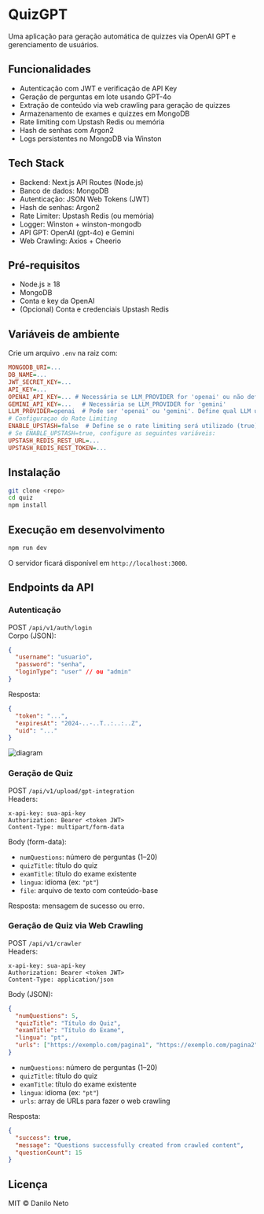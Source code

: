 # QuizGPT

Uma aplicação para geração automática de quizzes via OpenAI GPT e gerenciamento de usuários.

## Funcionalidades

- Autenticação com JWT e verificação de API Key  
- Geração de perguntas em lote usando GPT-4o
- Extração de conteúdo via web crawling para geração de quizzes  
- Armazenamento de exames e quizzes em MongoDB  
- Rate limiting com Upstash Redis ou memória  
- Hash de senhas com Argon2  
- Logs persistentes no MongoDB via Winston  

## Tech Stack

- Backend: Next.js API Routes (Node.js)  
- Banco de dados: MongoDB  
- Autenticação: JSON Web Tokens (JWT)  
- Hash de senhas: Argon2  
- Rate Limiter: Upstash Redis (ou memória)  
- Logger: Winston + winston-mongodb  
- API GPT: OpenAI (gpt-4o) e Gemini
- Web Crawling: Axios + Cheerio  

## Pré-requisitos

- Node.js ≥ 18  
- MongoDB  
- Conta e key da OpenAI  
- (Opcional) Conta e credenciais Upstash Redis  

## Variáveis de ambiente

Crie um arquivo `.env` na raiz com:

```ini
MONGODB_URI=...
DB_NAME=...
JWT_SECRET_KEY=...
API_KEY=...
OPENAI_API_KEY=... # Necessária se LLM_PROVIDER for 'openai' ou não definido
GEMINI_API_KEY=...   # Necessária se LLM_PROVIDER for 'gemini'
LLM_PROVIDER=openai  # Pode ser 'openai' ou 'gemini'. Define qual LLM usar.
# Configuraçao do Rate Limiting
ENABLE_UPSTASH=false  # Define se o rate limiting será utilizado (true) ou desabilitado (false). Default: true
# Se ENABLE_UPSTASH=true, configure as seguintes variáveis:
UPSTASH_REDIS_REST_URL=...
UPSTASH_REDIS_REST_TOKEN=...
```

## Instalação

```bash
git clone <repo>
cd quiz
npm install
```

## Execução em desenvolvimento

```bash
npm run dev
```

O servidor ficará disponível em `http://localhost:3000`.

## Endpoints da API

### Autenticação

POST `/api/v1/auth/login`  
Corpo (JSON):
```json
{
  "username": "usuario",
  "password": "senha",
  "loginType": "user" // ou "admin"
}
```
Resposta:
```json
{
  "token": "...",
  "expiresAt": "2024-..-..T..:..:..Z",
  "uid": "..."
}
```

![diagram](https://github.com/user-attachments/assets/9605208c-cc20-4c38-a985-3536a8e9e7b8)


### Geração de Quiz

POST `/api/v1/upload/gpt-integration`  
Headers:
```
x-api-key: sua-api-key
Authorization: Bearer <token JWT>
Content-Type: multipart/form-data
```
Body (form-data):
- `numQuestions`: número de perguntas (1–20)  
- `quizTitle`: título do quiz  
- `examTitle`: título do exame existente  
- `lingua`: idioma (ex: `"pt"`)  
- `file`: arquivo de texto com conteúdo-base  

Resposta: mensagem de sucesso ou erro.

### Geração de Quiz via Web Crawling

POST `/api/v1/crawler`  
Headers:
```
x-api-key: sua-api-key
Authorization: Bearer <token JWT>
Content-Type: application/json
```
Body (JSON):
```json
{
  "numQuestions": 5,
  "quizTitle": "Título do Quiz",
  "examTitle": "Título do Exame",
  "lingua": "pt",
  "urls": ["https://exemplo.com/pagina1", "https://exemplo.com/pagina2"]
}
```
- `numQuestions`: número de perguntas (1–20)  
- `quizTitle`: título do quiz  
- `examTitle`: título do exame existente  
- `lingua`: idioma (ex: `"pt"`)  
- `urls`: array de URLs para fazer o web crawling  

Resposta:
```json
{
  "success": true,
  "message": "Questions successfully created from crawled content",
  "questionCount": 15
}
```

## Licença

MIT © Danilo Neto
